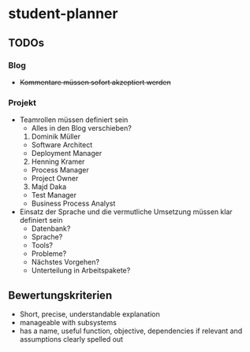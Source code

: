 # student-planner

## TODOs

### Blog
- ~~Kommentare müssen sofort akzeptiert werden~~


### Projekt
- Teamrollen müssen definiert sein
  * Alles in den Blog verschieben?
   1. Dominik Müller
     * Software Architect
     * Deployment Manager
   2. Henning Kramer
     * Process Manager
     * Project Owner
   3. Majd Daka
     * Test Manager
     * Business Process Analyst
- Einsatz der Sprache und die vermutliche Umsetzung müssen klar definiert sein
  * Datenbank?
  * Sprache?
  * Tools?
  * Probleme?
  * Nächstes Vorgehen?
  * Unterteilung in Arbeitspakete?

## Bewertungskriterien
- Short, precise, understandable explanation
- manageable with subsystems
- has a name, useful function, objective, dependencies if relevant and assumptions clearly spelled out
